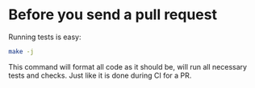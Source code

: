 # Before you send a pull request

Running tests is easy:

```bash
make -j
```

This command will format all code as it should be, will run all necessary tests and checks. Just like it is done during CI for a PR.

